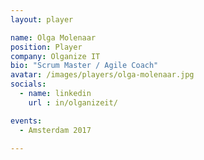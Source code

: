 ```yaml
---
layout: player

name: Olga Molenaar
position: Player
company: Olganize IT
bio: "Scrum Master / Agile Coach"
avatar: /images/players/olga-molenaar.jpg
socials:
  - name: linkedin
    url : in/olganizeit/

events:
  - Amsterdam 2017

---
```

